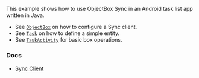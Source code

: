 This example shows how to use ObjectBox Sync in an Android task list app written in Java.

- See [`ObjectBox`](src/main/java/io/objectbox/example/sync/ObjectBox.java) on how to configure a Sync client.
- See [`Task`](src/main/java/io/objectbox/example/sync/Task.java) on how to define a simple entity.
- See [`TaskActivity`](src/main/java/io/objectbox/example/sync/TasksActivity.java) for basic box operations.

### Docs
- [Sync Client](https://sync.objectbox.io/sync-client)

